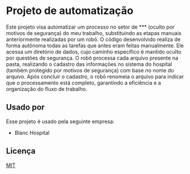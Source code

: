 
# Projeto de automatização

Este projeto visa automatizar um processo no setor de *** (oculto por motivos de segurança) do meu trabalho, substituindo as etapas manuais anteriormente realizadas por um robô. O código desenvolvido realiza de forma autônoma todas as tarefas que antes eram feitas manualmente. Ele acessa um diretório de dados, cujo caminho específico é mantido oculto por questões de segurança. O robô processa cada arquivo presente na pasta, realizando o cadastro das informações no sistema do hospital (também protegido por motivos de segurança) com base no nome do arquivo. Após concluir o cadastro, o robô renomeia o arquivo para indicar que o processamento está completo, garantindo a eficiência e a organização do fluxo de trabalho.


## Usado por

Esse projeto é usado pela seguinte empresa:

- Blanc Hospital



## Licença

[MIT](https://choosealicense.com/licenses/mit/)


